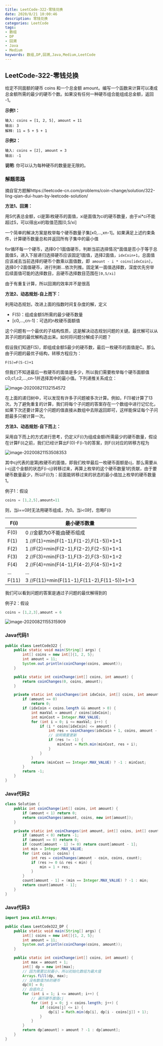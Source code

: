```yaml
---
title: LeetCode-322-零钱兑换
date: 2020/8/21 10:00:46
description: 零钱兑换
categories: LeetCode
tags: 
- 数组
- DP
- 回溯
- Java
- Medium
keywords: 数组,DP,回溯,Java,Medium,LeetCode
---
```


## LeetCode-322-零钱兑换

给定不同面额的硬币 coins 和一个总金额 amount。编写一个函数来计算可以凑成总金额所需的最少的硬币个数。如果没有任何一种硬币组合能组成总金额，返回 -1。

<!--more-->

**示例1：**

```
输入: coins = [1, 2, 5], amount = 11
输出: 3 
解释: 11 = 5 + 5 + 1
```

**示例2：**

```
输入: coins = [2], amount = 3
输出: -1
```

**说明**:
你可以认为每种硬币的数量是无限的。

### 解题思路

摘自官方题解https://leetcode-cn.com/problems/coin-change/solution/322-ling-qian-dui-huan-by-leetcode-solution/

**方法1、回溯：**

用S代表总金额，ci是第i枚硬币的面值，xi是面值为ci的硬币数量，由于xi*ci不能超过S，可以得出xi的取值范围[0,S/xi]

一个简单的解决方案是枚举每个硬币数量子集[x0,...,xn-1]。如果满足上述约束条件，计算硬币数量总和并返回所有子集中的最小值

for循环每一个硬币，选择0个1面值硬币，判断当前选择情况*面值是否小于等于总面值S，进入下层递归选择硬币应该固定1面值，选择2面值，`idxCoin+1`，总面值应该减去当前选择的硬币个数乘以面值数，即` amount - i * coins[idxCoin]`，选择0个2面值硬币，进行判断...依次列推。固定某一面值选择数，深度优先穷举后续面值可能的选择数目，且硬币选择数目范围在`[0,S/xi]`

由于有重复计算，所以回溯的效率并不是很高

**方法2、动态规划-自上而下：**

利用动态规划，改进上面的指数时间复杂度的解，定义

- F(S)：组成金额S所需的最少硬币数量
- [c0,...,cn-1]：可选的n枚硬币面额值

这个问题有一个最优的子结构性质，这是解决动态规划问题的关键。最优解可以从其子问题的最优解构造出来。如何将问题分解成子问题？

假设我们知道F(S)，即组成金额S最少的硬币数，最后一枚硬币的面值是C。那么由于问题的最优子结构，转移方程应为：

`F(S)=F(S-C)+1`

但我们不知道最后一枚硬币的面值是多少，所以我们需要枚举每个硬币面额值c0,c1,c2,...,cn-1并选择其中的最小值。下列递推关系成立：

![image-20200821132154572](https://image-1-1257237419.cos.ap-chongqing.myqcloud.com/img/image-20200821132154572.png)

在上面的递归树中，可以发现有许多子问题被多次计算。例如，F(1)被计算了13次。为了避免重复的计算，我们将每个子问题的答案存在一个数组中进行记忆化，如果下次还要计算这个问题的值直接从数组中去除返回即可，这样能保证每个子问题最多只被计算一次。

**方法3、动态规划-自下而上：**

采用自下而上的方式进行思考，仍定义F(i)为组成金额i所需最少的硬币数量，假设在计算F(i)之前，我们已经计算出F(0)-F(i-1)的答案，则F(i)对应的转移方程为

![image-20200821153508353](https://image-1-1257237419.cos.ap-chongqing.myqcloud.com/img/image-20200821153508353.png)

其中cj代表的是第j枚硬币的面值，即我们枚举最后一枚硬币面额是cj，那么需要从i-cj这个金额的状态F(i-cj)转移过来，再算上枚举的这个硬币数量1的贡献，由于要硬币数量最少，所以F(i)为：前面能转移过来的状态的最小值加上枚举的硬币数量1。

例子1：假设

```java
coins = [1,2,5],amount=11
```

则，当i==0时无法用硬币组成，为0。当i<0时，忽略F(i)

| F(i)  | 最小硬币数量                               |
| ----- | ------------------------------------------ |
| F(0)  | 0 //金额为0不能由硬币组成                  |
| F(1)  | 1 //F(1)=min(F(1-1),F(1-2),F(1-5))+1=1     |
| F(2)  | 1 //F(2)=min(F(2-1),F(2-2),F(2-5))+1=1     |
| F(3)  | 2 //F(3)=min(F(3-1),F(3-2),F(3-5))+1=2     |
| F(4)  | 2 //F(4)=min(F(4-1),F(4-2),F(4-5))+1=2     |
| ...   | ...                                        |
| F(11) | 3 //F(11)=min(F(11-1),F(11-2),F(11-5))+1=3 |

我们可以看到问题的答案是通过子问题的最优解得到的

例子2：假设

```java
coins = [1,2,3],amount = 6
```

![image-20200821155315909](https://image-1-1257237419.cos.ap-chongqing.myqcloud.com/img/image-20200821155315909.png)

### Java代码1

```java
public class LeetCode322 {
    public static void main(String[] args) {
        int[] coins = new int[]{1, 2, 5};
        int amount = 11;
        System.out.println(coinChange(coins, amount));
    }

    public static int coinChange(int[] coins, int amount) {
        return coinChanges(0, coins, amount);
    }

    private static int coinChanges(int idxCoin, int[] coins, int amount) {
        if (amount == 0)
            return 0;
        if (idxCoin < coins.length && amount > 0) {
            int maxVal = amount / coins[idxCoin];
            int minCost = Integer.MAX_VALUE;
            for (int i = 0; i <= maxVal; i++) {
                if (i * coins[idxCoin] <= amount) {
                    int res = coinChanges(idxCoin + 1, coins, amount - i * coins[idxCoin]);
                    // 说明需要更新
                    if (res != -1) {
                        minCost = Math.min(minCost, res + i);
                    }
                }
            }
            return (minCost == Integer.MAX_VALUE) ? -1 : minCost;
        }
        return -1;
    }
}

```
### Java代码2

```java
class Solution {
    public int coinChange(int[] coins, int amount) {
        if (amount < 1) return 0;
        return coinChanges(amount, coins, new int[amount]);
    }

    private static int coinChanges(int amount, int[] coins, int[] count) {
        if (amount < 0) return -1;
        if (amount == 0) return 0;
        if (count[amount - 1] != 0) return count[amount - 1];
        int min = Integer.MAX_VALUE;
        for (int coin : coins) {
            int res = coinChanges(amount - coin, coins, count);
            if (res >= 0 && res < min) {
                min = 1 + res;
            }
        }
        count[amount - 1] = (min == Integer.MAX_VALUE) ? -1 : min;
        return count[amount - 1];
    }
}
```

### Java代码3

```java
import java.util.Arrays;

public class LeetCode322_DP {
    public static void main(String[] args) {
        int[] coins = new int[]{1, 2, 5};
        int amount = 11;
        System.out.println(coinChange(coins, amount));
    }

    public static int coinChange(int[] coins, int amount) {
        int max = amount + 1;
        int[] dp = new int[max];
        // 因为需要比较最小，所以初始化数组为最大值
        Arrays.fill(dp, max);
        // 没有数值为0的硬币
        dp[0] = 0;
        // 自底向上
        for (int i = 1; i <= amount; i++) {
            // 遍历硬币面值cj
            for (int j = 0; j < coins.length; j++) {
                if (coins[j] <= i) {
                    dp[i] = Math.min(dp[i], dp[i - coins[j]] + 1);
                }
            }
        }
        return dp[amount] > amount ? -1 : dp[amount];
    }
}
```


